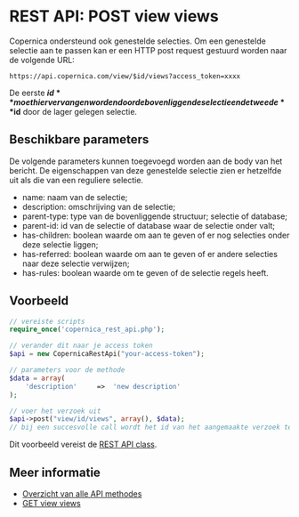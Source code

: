 # REST API: POST view views

Copernica ondersteund ook genestelde selecties. Om een genestelde selectie aan te passen kan er een HTTP post request gestuurd worden naar de volgende URL:

`https://api.copernica.com/view/$id/views?access_token=xxxx`

De eerste **$id** moet hier vervangen worden door de bovenliggende selectie en de tweede **$id** door de lager gelegen selectie.


## Beschikbare parameters

De volgende parameters kunnen toegevoegd worden aan de body van het bericht. De eigenschappen van deze genestelde selectie zien er hetzelfde uit als die van een reguliere selectie.

- name: 				naam van de selectie;
- description: 			omschrijving van de selectie;
- parent-type: 			type van de bovenliggende structuur; selectie of database;
- parent-id: 			id van de selectie of database waar de selectie onder valt;
- has-children: 		boolean waarde om aan te geven of er nog selecties onder deze selectie liggen;
- has-referred: 		boolean waarde om aan te geven of er andere selecties naar deze selectie verwijzen;
- has-rules: 			boolean waarde om te geven of de selectie regels heeft.


## Voorbeeld

```php
// vereiste scripts
require_once('copernica_rest_api.php');

// verander dit naar je access token
$api = new CopernicaRestApi("your-access-token");

// parameters voor de methode
$data = array(
    'description'     =>  'new description'
);

// voer het verzoek uit
$api->post("view/id/views", array(), $data);
// bij een succesvolle call wordt het id van het aangemaakte verzoek teruggegeven
```
Dit voorbeeld vereist de [REST API class](rest-php).


## Meer informatie

- [Overzicht van alle API methodes](rest-api)
- [GET view views](./rest-get-view-views)